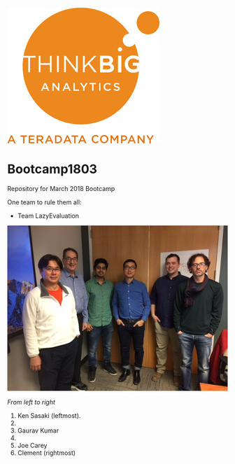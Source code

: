 ![](img/NewLogo.png)
# Bootcamp1803
Repository for March 2018 Bootcamp

One team to rule them all:  

*  Team LazyEvaluation


![](img/LazyEvaluation.jpg)

_From left to right_

1. Ken Sasaki (leftmost).
2. 
3. Gaurav Kumar
4. 
5. Joe Carey
6. Clement (rightmost)

